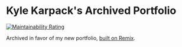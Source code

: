 # Kyle Karpack's Archived Portfolio

[![Maintainability Rating](https://sonarcloud.io/api/project_badges/measure?project=kylekarpack_portfolio&metric=sqale_rating)](https://sonarcloud.io/dashboard?id=kylekarpack_portfolio)

Archived in favor of my new portfolio, [built on Remix](https://github.com/kylekarpack/portfolio).
